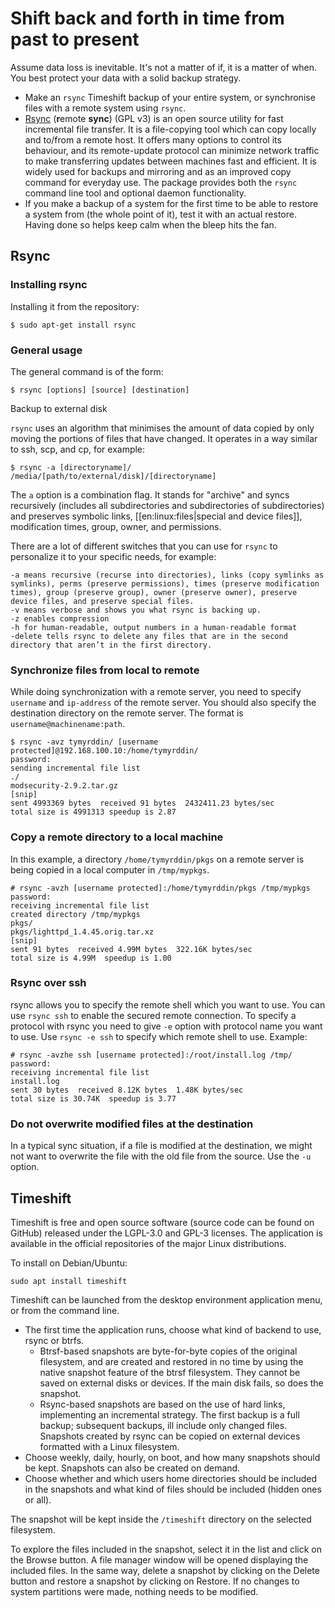 # Shift back and forth in time from past to present

Assume data loss is inevitable. It's not a matter of if, it is a matter of when. You best protect your data with a solid backup strategy.
 
* Make an `rsync` Timeshift backup of your entire system, or synchronise files with a remote system using `rsync`. 
* [Rsync](http://rsync.samba.org/) (**r**emote **sync**) (GPL v3) is an open source utility for fast 
incremental file transfer. It is a file-copying tool which can copy locally and to/from a remote host. It offers many 
options to control its behaviour, and its remote-update protocol can minimize network traffic to make transferring 
updates between machines fast and efficient. It is widely used for backups and mirroring and as an improved copy 
command for everyday use. The package provides both the `rsync` command line tool and optional daemon functionality. 
* If you make a backup of a system for the first time to be able to restore a system from (the whole point of it), test 
it with an actual restore. Having done so helps keep calm when the bleep hits the fan.

## Rsync

### Installing rsync 

Installing it from the repository:

    $ sudo apt-get install rsync

### General usage

The general command is of the form:

    $ rsync [options] [source] [destination]

Backup to external disk

`rsync`  uses an algorithm that minimises the amount of data copied by only moving the portions of files that have changed. It operates in a way similar to ssh, scp, and cp, for example:

    $ rsync -a [directoryname]/ /media/[path/to/external/disk]/[directoryname]

The `a` option is a combination flag. It stands for "archive" and syncs recursively (includes all subdirectories and subdirectories of subdirectories) and preserves symbolic links, [[en:linux:files|special and device files]], modification times, group, owner, and permissions.

There are a lot of different switches that you can use for `rsync` to personalize it to your specific needs, for example:

    -a means recursive (recurse into directories), links (copy symlinks as symlinks), perms (preserve permissions), times (preserve modification times), group (preserve group), owner (preserve owner), preserve device files, and preserve special files.
    -v means verbose and shows you what rsync is backing up.
    -z enables compression
    -h for human-readable, output numbers in a human-readable format
    -delete tells rsync to delete any files that are in the second directory that aren’t in the first directory. 

### Synchronize files from local to remote

While doing synchronization with a remote server, you need to specify `username` and `ip-address` of the remote server. 
You should also specify the destination directory on the remote server. The format is `username@machinename:path`.

    $ rsync -avz tymyrddin/ [username protected]@192.168.100.10:/home/tymyrddin/
    password:
    sending incremental file list
    ./
    modsecurity-2.9.2.tar.gz
    [snip]
    sent 4993369 bytes  received 91 bytes  2432411.23 bytes/sec
    total size is 4991313 speedup is 2.87

### Copy a remote directory to a local machine

In this example, a directory `/home/tymyrddin/pkgs` on a remote server is being copied in a local computer in 
`/tmp/mypkgs`.

    # rsync -avzh [username protected]:/home/tymyrddin/pkgs /tmp/mypkgs
    password:
    receiving incremental file list
    created directory /tmp/mypkgs
    pkgs/
    pkgs/lighttpd_1.4.45.orig.tar.xz
    [snip]
    sent 91 bytes  received 4.99M bytes  322.16K bytes/sec
    total size is 4.99M  speedup is 1.00

### Rsync over ssh

rsync allows you to specify the remote shell which you want to use. You can use `rsync ssh` to enable the secured remote connection.  To specify a protocol with rsync you need to give `-e` option with protocol name you want to use. Use `rsync -e ssh` to specify which remote shell to use. Example:

    # rsync -avzhe ssh [username protected]:/root/install.log /tmp/
    password:
    receiving incremental file list
    install.log
    sent 30 bytes  received 8.12K bytes  1.48K bytes/sec
    total size is 30.74K  speedup is 3.77

### Do not overwrite modified files at the destination

In a typical sync situation, if a file is modified at the destination, we might not want to overwrite the file with the 
old file from the source. Use the `-u` option.

## Timeshift

Timeshift is free and open source software (source code can be found on GitHub) released under the LGPL-3.0 and GPL-3 
licenses. The application is available in the official repositories of the major Linux distributions.

To install on Debian/Ubuntu:

    sudo apt install timeshift

Timeshift can be launched from the desktop environment application menu, or from the command line. 

* The first time the application runs, choose what kind of backend to use, rsync or btrfs.
  * Btrsf-based snapshots are byte-for-byte copies of the original filesystem, and are created and restored in no time by 
  using the native snapshot feature of the btrsf filesystem. They cannot be saved on external disks or devices. If the 
  main disk fails, so does the snapshot.
  * Rsync-based snapshots are based on the use of hard links, implementing an incremental strategy. The first backup is a 
  full backup; subsequent backups, ill include only changed files. Snapshots created by rsync can be copied on external 
  devices formatted with a Linux filesystem. 
* Choose weekly, daily, hourly, on boot, and how many snapshots should be kept. Snapshots can also be created on demand.
* Choose whether and which users home directories should be included in the snapshots and what kind of files should be 
included (hidden ones or all).

The snapshot will be kept inside the `/timeshift` directory on the selected filesystem.

To explore the files included in the snapshot, select it in the list and click on the Browse button. A file manager 
window will be opened displaying the included files. In the same way, delete a snapshot by clicking on the Delete 
button and restore a snapshot by clicking on Restore. If no changes to system partitions were made, nothing needs to be 
modified.


